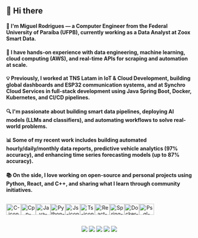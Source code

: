 ## 🖖 Hi there 

#### 👋 I'm Miguel Rodrigues — a Computer Engineer from the Federal University of Paraíba (UFPB), currently working as a Data Analyst at Zoox Smart Data.
#### 🚀 I have hands-on experience with data engineering, machine learning, cloud computing (AWS), and real-time APIs for scraping and automation at scale.
#### 💡 Previously, I worked at TNS Latam in IoT & Cloud Development, building global dashboards and ESP32 communication systems, and at Synchro Cloud Services in full-stack development using Java Spring Boot, Docker, Kubernetes, and CI/CD pipelines.
#### 🔍 I'm passionate about building smart data pipelines, deploying AI models (LLMs and classifiers), and automating workflows to solve real-world problems.
#### 📊 Some of my recent work includes building automated hourly/daily/monthly data reports, predictive vehicle analytics (97% accuracy), and enhancing time series forecasting models (up to 87% accuracy).
#### 📚 On the side, I love working on open-source and personal projects using Python, React, and C++, and sharing what I learn through community initiatives.

##


<div align="center" style="display: flex; flex-direction: row; margin-bottom: 20"><br>
  <img align="center" alt="C-icon" height="30" width="40" src="https://cdn.jsdelivr.net/gh/devicons/devicon/icons/c/c-original.svg" />
  <img align="center" alt="Cpp-icon" height="30" width="40" src="https://cdn.jsdelivr.net/gh/devicons/devicon/icons/cplusplus/cplusplus-original.svg" />
  <img align="center" alt="Java-icon" height="30" width="40" src="https://cdn.jsdelivr.net/gh/devicons/devicon/icons/java/java-original.svg" />
  <img align="center" alt="Python-icon" height="30" width="40" src="https://cdn.jsdelivr.net/gh/devicons/devicon/icons/python/python-original.svg" />
  <img align="center" alt="Js-icon" height="30" width="40" src="https://cdn.jsdelivr.net/gh/devicons/devicon/icons/javascript/javascript-original.svg" />
  <img align="center" alt="Ts-icon" height="30" width="40" src="https://cdn.jsdelivr.net/gh/devicons/devicon/icons/typescript/typescript-original.svg" />
  <img align="center" alt="React-icon" height="30" width="40" src="https://cdn.jsdelivr.net/gh/devicons/devicon/icons/react/react-original.svg" />
  <img align="center" alt="Spring-icon" height="30" width="40" src="https://cdn.jsdelivr.net/gh/devicons/devicon/icons/spring/spring-original.svg" />
  <img align="center" alt="Docker-icon" height="30" width="40" src="https://cdn.jsdelivr.net/gh/devicons/devicon/icons/docker/docker-original.svg" />
  <img align="center" alt="Psql-icon" height="30" width="40" src="https://cdn.jsdelivr.net/gh/devicons/devicon/icons/postgresql/postgresql-original.svg" />
</div>

##

<div align="center">
  <a href="mailto:miguelrodrigues@eng.ci.ufpb.br"><img src="https://img.shields.io/badge/Gmail-D14836?style=for-the-badge&logo=gmail&logoColor=white" /></a>
  <a href="https://www.linkedin.com/in/miguel-rodrigues-43b1961b2/"><img src="https://img.shields.io/badge/LinkedIn-0077B5?style=for-the-badge&logo=linkedin&logoColor=white" /></a>
  <a href="https://www.instagram.com/m.rodriguesrt/"><img src="https://img.shields.io/badge/Instagram-E4405F?style=for-the-badge&logo=instagram&logoColor=white"></a>
  <a href="https://wa.me/5583993903578"><img src="https://img.shields.io/badge/WhatsApp-25D366?style=for-the-badge&logo=whatsapp&logoColor=white" /></a>
  <a href="https://t.me/m_srodrigues"><img src="https://img.shields.io/badge/Telegram-2CA5E0?style=for-the-badge&logo=telegram&logoColor=white" /></a>
</div>
